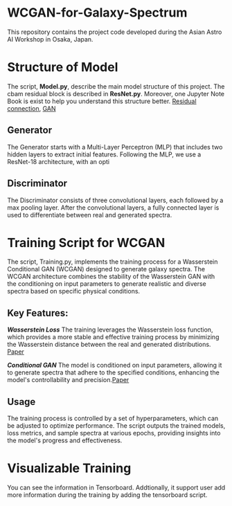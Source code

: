 # WCGAN-for-Galaxy-Spectrum
This repository contains the project code developed during the Asian Astro AI Workshop in Osaka, Japan.

# Structure of Model
The script, **Model.py**, describe the main model structure of this project. The cbam residual block is described in **ResNet.py**. Moreover, one Jupyter Note Book is exist to help you understand this structure better. [Residual connection]([url](https://arxiv.org/abs/1512.03385)), [GAN](https://arxiv.org/abs/1406.2661) 
## Generator 
The Generator starts with a Multi-Layer Perceptron (MLP) that includes two hidden layers to extract initial features. Following the MLP, we use a ResNet-18 architecture, with an opti

## Discriminator
The Discriminator consists of three convolutional layers, each followed by a max pooling layer. After the convolutional layers, a fully connected layer is used to differentiate between real and generated spectra.

# Training Script for WCGAN
The script, Training.py, implements the training process for a Wasserstein Conditional GAN (WCGAN) designed to generate galaxy spectra. The WCGAN architecture combines the stability of the Wasserstein GAN with the conditioning on input parameters to generate realistic and diverse spectra based on specific physical conditions.

## Key Features:
***Wasserstein Loss*** The training leverages the Wasserstein loss function, which provides a more stable and effective training process by minimizing the Wasserstein distance between the real and generated distributions. [Paper](https://arxiv.org/abs/1701.07875)

***Conditional GAN***
The model is conditioned on input parameters, allowing it to generate spectra that adhere to the specified conditions, enhancing the model's controllability and precision.[Paper](https://arxiv.org/pdf/1411.1784)
## Usage
The training process is controlled by a set of hyperparameters, which can be adjusted to optimize performance. The script outputs the trained models, loss metrics, and sample spectra at various epochs, providing insights into the model's progress and effectiveness.

# Visualizable Training
You can see the information in Tensorboard. Addtionally, it support user add more information during the training by adding the tensorboard script.
